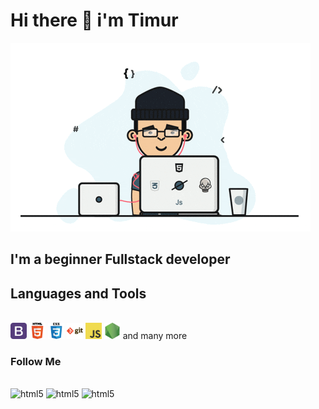 # Hi there 👋 i'm Timur
![Header](https://github.com/Abdyrahmanovt/Abdyrahmanovt/blob/main/assets/developer.gif)

## I'm a beginner Fullstack developer 


## Languages and Tools
<br>
<img aling="left" alt="html5" width="26px" src="https://raw.githubusercontent.com/github/explore/80688e429a7d4ef2fca1e82350fe8e3517d3494d/topics/bootstrap/bootstrap.png" > <img aling="left" alt="html5" width="26px" src="https://raw.githubusercontent.com/github/explore/80688e429a7d4ef2fca1e82350fe8e3517d3494d/topics/html/html.png" > <img aling="left" alt="html5" width="26px" src="https://raw.githubusercontent.com/github/explore/80688e429a7d4ef2fca1e82350fe8e3517d3494d/topics/css/css.png" > <img aling="left" alt="html5" width="26px" src="https://raw.githubusercontent.com/github/explore/80688e429a7d4ef2fca1e82350fe8e3517d3494d/topics/git/git.png" > <img aling="left" alt="html5" width="26px" src="https://raw.githubusercontent.com/github/explore/80688e429a7d4ef2fca1e82350fe8e3517d3494d/topics/javascript/javascript.png" > <img aling="left" alt="html5" width="26px" src="https://raw.githubusercontent.com/github/explore/80688e429a7d4ef2fca1e82350fe8e3517d3494d/topics/nodejs/nodejs.png" > and many more


### Follow Me
<br>
<img img aling="left" alt="html5" width="26px" src="https://freepikpsd.com/media/2019/10/%D0%BB%D0%BE%D0%B3%D0%BE-vk-png-2-Transparent-Images.png">
<img img aling="left" alt="html5" width="26px" src="https://lh5.googleusercontent.com/proxy/ejx0eyq08DT_5emouG2zB8yA6tomJlJlBh187wFOIkpGbtZrwOGkuvotUtfHEK0KeFmqAnCFPbPdtg48pm6raJBxGI7NSmp8WryV-8I-D8IqC_KpXJrNZRclvg=w1200-h630-p-k-no-nu">
<img img aling="left" alt="html5" width="26px" src="https://upload.wikimedia.org/wikipedia/commons/thumb/8/82/Telegram_logo.svg/2048px-Telegram_logo.svg.png">




